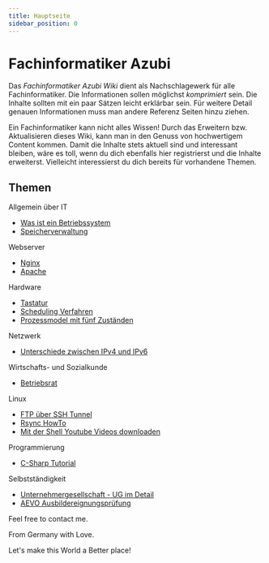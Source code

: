 ```yaml
---
title: Hauptseite
sidebar_position: 0
---
```


# Fachinformatiker Azubi

Das *Fachinformatiker Azubi Wiki* dient als Nachschlagewerk für alle Fachinformatiker. Die Informationen sollen möglichst *komprimiert* sein.
Die Inhalte sollten mit ein paar Sätzen leicht erklärbar sein. Für weitere Detail genauen Informationen muss man andere Referenz Seiten hinzu ziehen.

Ein Fachinformatiker kann nicht alles Wissen! Durch das Erweitern bzw. Aktualisieren dieses Wiki, kann man in den Genuss von hochwertigem Content kommen. Damit die Inhalte stets aktuell sind und interessant bleiben, wäre es toll, wenn du dich ebenfalls hier registrierst und die Inhalte erweiterst. Vielleicht interessierst du dich bereits für vorhandene Themen.

## Themen

Allgemein über IT

-   [Was ist ein Betriebssystem](./Programmierung/Betriebssystem.md)
-   [Speicherverwaltung](./Programmierung/Speicherverwaltung)


Webserver
-   [Nginx](./Linux/Nginx)
-   [Apache](./Linux/Apache)

Hardware

-   [Tastatur](./Hardware/Tastatur)
-   [Scheduling Verfahren](./Programmierung/Scheduling-Verfahren.md)
-   [Prozessmodel mit fünf Zuständen](./BWL/prozessmodel-fuenf-zustaenden)

Netzwerk

-   [Unterschiede zwischen IPv4 und IPv6](./Netzwerk/Unterschiede_zwischen_IPv4_und_IPv6)

Wirtschafts- und Sozialkunde

-   [Betriebsrat](./BWL/Betriebsrat)

Linux

-   [FTP über SSH Tunnel](./Linux/ftp-ssh-tunnel)
-   [Rsync HowTo](./Linux/Rsync_HowTo)
-   [Mit der Shell Youtube Videos downloaden](./Linux/Mit_der_Shell_Youtube_Videos_downloaden)

Programmierung

-   [C-Sharp Tutorial](./Programmierung/C-Sharp-Tutorial)

Selbstständigkeit

-   [Unternehmergesellschaft - UG im Detail](./BWL/Unternehmergesellschaft_-_UG_im_Detail)
-   [AEVO Ausbildereignungsprüfung](./AEVO/Ausbildereignungspr%C3%BCfung)

Feel free to contact me.

From Germany with Love.

Let\'s make this World a Better place!

  [Was ist ein Betriebssystem]: Was_ist_ein_Betriebssystem "wikilink"
  [Speicherverwaltung]: Speicherverwaltung "wikilink"
  [Ubuntu installieren - Lenovo Thinkpad L530]: Ubuntu_installieren_-_Lenovo_Thinkpad_L530
    "wikilink"
  [VoIP mit einer Android App und einer 1und1 Telefonnummer]: VoIP_mit_einer_Android_App_und_einer_1und1_Telefonnummer
    "wikilink"
  [Spam in MediaWiki beseitigen]: Spam_in_MediaWiki_beseitigen
    "wikilink"
  [Webentwicklung als Responsive Web Desgin]: Webentwicklung_als_Responsive_Web_Desgin
    "wikilink"
  [Nginx]: Nginx "wikilink"
  [Eclipse]: Eclipse "wikilink"
  [Maven]: Maven "wikilink"
  [Hudson]: Hudson "wikilink"
  [Mercurial]: Mercurial "wikilink"
  [Tastatur]: Tastatur "wikilink"
  [Scheduling Verfahren]: Scheduling_Verfahren "wikilink"
  [Prozessmodel mit fünf Zuständen]: Prozessmodel_mit_fünf_Zuständen
    "wikilink"
  [Unterschiede zwischen IPv4 und IPv6]: Unterschiede_zwischen_IPv4_und_IPv6
    "wikilink"
  [Betriebsrat]: Betriebsrat "wikilink"
  [FTP über SSH Tunnel]: FTP_über_SSH_Tunnel "wikilink"
  [Rsync HowTo]: Rsync_HowTo "wikilink"
  [Mit der Shell Youtube Videos downloaden]: Mit_der_Shell_Youtube_Videos_downloaden
    "wikilink"
  [Ssmtp eintrichten]: Ssmtp_eintrichten "wikilink"
  [C-Sharp Tutorial]: C-Sharp_Tutorial "wikilink"
  [Latex Doku]: http://latex.mschroeder.net
  [Fußnote in einer Abbildung]: http://rmajer.blogspot.de/2007/02/latex-funote-in-bildbeschriftung.html
  [Unternehmergesellschaft - UG im Detail]: Unternehmergesellschaft_-_UG_im_Detail
    "wikilink"
  [AEVO Ausbildereignungsprüfung]: AEVO_Ausbildereignungsprüfung
    "wikilink"
